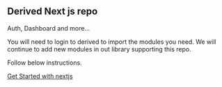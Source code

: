 ## Derived Next js repo

Auth, Dashboard and more...

You will need to login to derived to import the modules you need.
We will continue to add new modules in out library supporting this repo.

Follow below instructions.

[Get Started with nextjs](https://getderived.com/library/list/nextjs/)